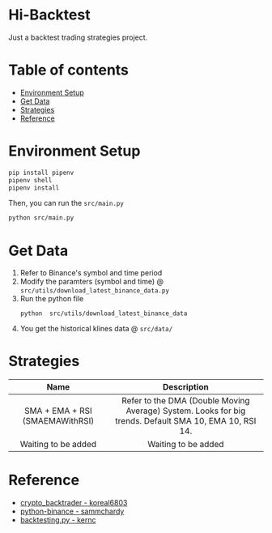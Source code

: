 <!-- omit in toc -->
Hi-Backtest
=================
Just a backtest trading strategies project.

<!-- omit in toc -->
Table of contents
=================
- [Environment Setup](#environment-setup)
- [Get Data](#get-data)
- [Strategies](#strategies)
- [Reference](#reference)

Environment Setup
=================
```bash
pip install pipenv
pipenv shell
pipenv install
```

Then, you can run the `src/main.py`
```bash
python src/main.py
```

Get Data 
=================
1. Refer to Binance's symbol and time period
2. Modify the paramters (symbol and time) @ `src/utils/download_latest_binance_data.py`
3. Run the python file
    ```
    python  src/utils/download_latest_binance_data
    ```
4. You get the historical klines data @ `src/data/`

Strategies
=================
|               Name              |                                               Description                                              |
|:-------------------------------:|:------------------------------------------------------------------------------------------------------:|
| SMA + EMA + RSI (SMAEMAWithRSI) | Refer to the DMA (Double Moving Average) System. Looks for big trends. Default SMA 10, EMA 10, RSI 14. |
|       Waiting to be added       |                                           Waiting to be added                                          |

Reference
=================
- [crypto_backtrader - koreal6803](https://github.com/koreal6803/crypto_backtrader)
- [python-binance - sammchardy](https://github.com/sammchardy/python-binance)
- [backtesting.py - kernc](https://github.com/kernc/backtesting.py)